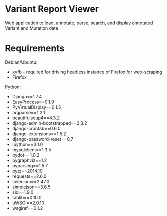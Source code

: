 # Variant Report Viewer
Web application to load, annotate, parse, search, and display annotated Variant and Mutation data

# Requirements

Debian/Ubuntu:

* xvfb - required for driving headless instance of Firefox for web-scraping 
* Firefox

Python:

* Django==1.7.4
* EasyProcess==0.1.9
* PyVirtualDisplay==0.1.5
* argparse==1.2.1
* beautifulsoup4==4.3.2
* django-admin-bootstrapped==2.3.2
* django-crontab==0.6.0
* django-extensions==1.5.2
* django-password-reset==0.7
* ipython==3.1.0
* mysqlclient==1.3.5
* pydot==1.0.2
* pygraphviz==1.2
* pyparsing==1.5.7
* pytz==2014.10
* requests==2.6.0
* selenium==2.47.0
* simplejson==3.6.5
* six==1.9.0
* tablib==0.10.0
* uWSGI==2.0.10
* wsgiref==0.1.2
